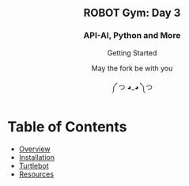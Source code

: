 <h2 align="center">ROBOT Gym: Day 3</h2>
<h3 align="center">API-AI, Python and More</h3>
<p align="center">Getting Started</p>
<p align="center">May the fork be with you</p>
<p align="center">༼ つ ◕_◕ ༽つ</p>

# Table of Contents
- [Overview](#overview)
- [Installation](#installation)
- [Turtlebot](#turtlebot)
- [Resources](#resources)
